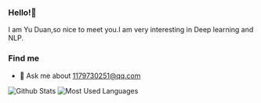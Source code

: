 ### Hello!🤚 

I am Yu Duan,so nice to meet you.I am very interesting in Deep learning and NLP.

### Find me

- 💬 Ask me about 1179730251@qq.com

![Github Stats](https://github-readme-stats.vercel.app/api?username=ddy-ddy&show_icons=true&theme=dark&count_private=true)
![Most Used Languages](https://github-readme-stats.vercel.app/api/top-langs/?username=ddy-ddy&theme=dark&layout=compact)



<!--
**ddy-ddy/ddy-ddy** is a ✨ _special_ ✨ repository because its `README.md` (this file) appears on your GitHub profile.

Here are some ideas to get you started:

- 🔭 I’m currently working on ...
- 🌱 I’m currently learning ...
- 👯 I’m looking to collaborate on ...
- 🤔 I’m looking for help with ...
- 💬 Ask me about ...
- 📫 How to reach me: ...
- 😄 Pronouns: ...
- ⚡ Fun fact: ...
-->
